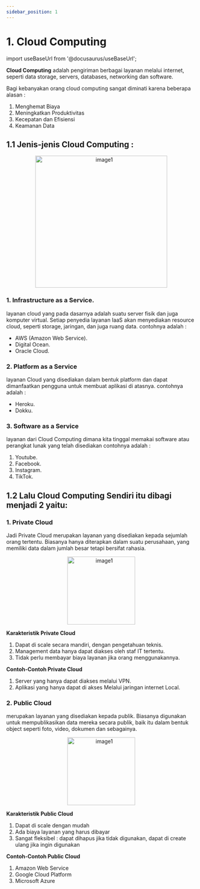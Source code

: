 ```yaml
---
sidebar_position: 1
---
```


# 1. Cloud Computing  

import useBaseUrl from '@docusaurus/useBaseUrl';

**Cloud Computing** adalah pengiriman berbagai layanan melalui internet, seperti data storage, servers, databases, networking dan software. 

Bagi kebanyakan orang cloud computing sangat diminati karena beberapa alasan :
1. Menghemat Biaya
2. Meningkatkan Produktivitas
3. Kecepatan dan Efisiensi
4. Keamanan Data

## 1.1 Jenis-jenis Cloud Computing :

   <center>
   <img alt="image1" src={useBaseUrl('img/docs/image-12.png')} height="350px"/>
   </center>

### 1. Infrastructure as a Service.

   layanan cloud yang pada dasarnya adalah suatu server fisik dan juga komputer virtual. Setiap penyedia layanan IaaS akan menyediakan resource cloud, seperti storage, jaringan, dan juga ruang data. contohnya adalah :
   - AWS (Amazon Web Service).
   - Digital Ocean.
   - Oracle Cloud.

### 2. Platform as a Service

   layanan Cloud yang disediakan dalam bentuk platform dan dapat dimanfaatkan pengguna untuk membuat aplikasi di atasnya. contohnya adalah :
   - Heroku.
   - Dokku.

### 3. Software as a Service

   layanan dari Cloud Computing dimana kita tinggal memakai software atau perangkat lunak yang telah disediakan contohnya adalah :
   1. Youtube.
   2. Facebook.
   3. Instagram.
   4. TikTok.

## 1.2 Lalu Cloud Computing Sendiri itu dibagi menjadi 2 yaitu: 

### 1. Private Cloud
Jadi Private Cloud merupakan layanan yang disediakan kepada sejumlah orang tertentu. Biasanya hanya diterapkan dalam suatu perusahaan, yang memiliki data dalam jumlah besar tetapi bersifat rahasia.

   <center>
   <img alt="image1" src={useBaseUrl('img/docs/image-13.png')} height="180px"/>
   </center>

**Karakteristik Private Cloud**

  1. Dapat di scale secara mandiri, dengan pengetahuan teknis.
  2. Management data hanya dapat diakses oleh staf IT tertentu.
  3. Tidak perlu membayar biaya layanan jika orang menggunakannya.

**Contoh-Contoh Private Cloud**

  1. Server yang hanya dapat diakses melalui VPN.
  2. Aplikasi yang hanya dapat di akses Melalui jaringan internet Local.

### 2. Public Cloud
merupakan layanan yang disediakan kepada publik. Biasanya digunakan untuk mempublikasikan data mereka secara publik, baik itu dalam bentuk object seperti foto, video, dokumen dan sebagainya.

   <center>
   <img alt="image1" src={useBaseUrl('img/docs/image-14.png')} height="180px"/>
   </center>

**Karakteristik Public Cloud**

  1. Dapat di scale dengan mudah
  2. Ada biaya layanan yang harus dibayar
  3. Sangat fleksibel : dapat dihapus jika tidak digunakan, dapat di create ulang jika ingin digunakan

**Contoh-Contoh Public Cloud**

  1. Amazon Web Service
  2. Google Cloud Platform
  3. Microsoft Azure